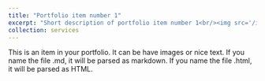 ```yaml
---
title: "Portfolio item number 1"
excerpt: "Short description of portfolio item number 1<br/><img src='/images/500x300.png'>"
collection: services
---
```


This is an item in your portfolio. It can be have images or nice text. If you name the file .md, it will be parsed as markdown. If you name the file .html, it will be parsed as HTML. 
